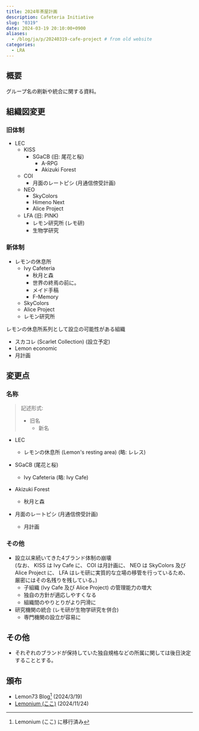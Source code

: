 ```yaml
---
title: 2024年茶屋計画
description: Cafeteria Initiative
slug: "0319"
date: 2024-03-19 20:10:00+0900
aliases:
  - /blog/ja/p/20240319-cafe-project # from old website
categories:
  - LRA
---
```


## 概要

グループ名の刷新や統合に関する資料。

## 組織図変更

### 旧体制

- LEC
  - KISS
    - SGaCB (旧: 尾花と桜)
      - A-RPG
      - Akizuki Forest
  - COI
    - 月面のレートピシ (月通信傍受計画)
  - NEO
    - SkyColors
    - Himeno Next
    - Alice Project
  - LFA (旧: PINK)
    - レモン研究所 (レモ研)
    - 生物学研究

### 新体制

- レモンの休息所
  - Ivy Cafeteria
    - 秋月と森
    - 世界の終焉の前に。
    - メイド手稿
    - F-Memory
  - SkyColors
  - Alice Project
  - レモン研究所

レモンの休息所系列として設立の可能性がある組織
- スカコレ (Scarlet Collection) (設立予定)
- Lemon economic
- 月計画

## 変更点

### 名称

> 記述形式: 
> - 旧名
>   - 新名

- LEC
  - レモンの休息所 (Lemon's resting area) (略: レレス)

- SGaCB (尾花と桜)
  - Ivy Cafeteria (略: Ivy Cafe)

- Akizuki Forest
  - 秋月と森

- 月面のレートピシ (月通信傍受計画)
  - 月計画

### その他

- 設立以来続いてきた4ブランド体制の崩壊  
(なお、 KISS は Ivy Cafe に、 COI は月計画に、 NEO は SkyColors 及び Alice Project に、 LFA はレモ研に実質的な立場の移管を行っているため、厳密にはその名残りを残している。)
  - 子組織 (Ivy Cafe 及び Alice Project) の管理能力の増大
  - 独自の方針が適応しやすくなる
  - 組織間のやりとりがより円滑に
- 研究機関の統合 (レモ研が生物学研究を併合)
  - 専門機関の設立が容易に

## その他

- それぞれのブランドが保持していた独自規格などの所属に関しては後日決定することとする。

## 頒布

- Lemon73 Blog[^new-website] (2024/3/19)
- [Lemonium (ここ)](./) (2024/11/24)

[^new-website]: Lemonium (ここ) に移行済み
